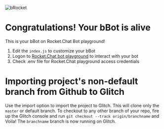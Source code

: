 [create-user]: https://rocket.chat/docs/bots/creating-bot-users/
[configure-bot]: https://rocket.chat/docs/bots/configure-bot-environment/

![bRocket](https://cdn.glitch.com/f4b1ba17-30d5-4534-a30e-e61bb60f9d59%2FbRocket.png?1534485925380)

# Congratulations!  Your bBot is alive

This is your bBot on Rocket.Chat Bot playground!

1. Edit the `index.js` to customize your bBot
1. Logon to [Rocket.Chat bot playground](https://bots.rocket.chat) to interact with your bot
1. Check .env file for Rocket.Chat playground access credentials 

# Importing project's non-default branch from Github to Glitch

Use the import option to import the project to Glitch. This will clone only the `master` or default branch. To checkout to any other branch of your repo, fire up the Glitch console and run `git checkout --track origin/branchname` and Voila! The `branchname` branch is now running on Glitch. 